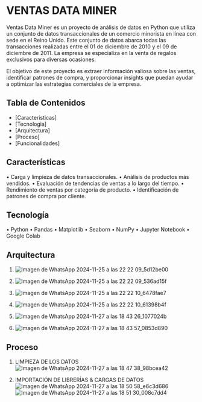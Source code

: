 # VENTAS DATA MINER

Ventas Data Miner es un proyecto de análisis de datos en Python que utiliza un conjunto de datos transaccionales de un comercio minorista en línea con sede en el Reino Unido. Este conjunto de datos abarca todas las transacciones realizadas entre el 01 de diciembre de 2010 y el 09 de diciembre de 2011. La empresa se especializa en la venta de regalos exclusivos para diversas ocasiones.

El objetivo de este proyecto es extraer información valiosa sobre las ventas, identificar patrones de compra, y proporcionar insights que puedan ayudar a optimizar las estrategias comerciales de la empresa.


## Tabla de Contenidos

- [Caracteristicas]
- [Tecnologia]
- [Arquitectura]
- [Proceso]
- [Funcionalidades]

## Características

•   Carga y limpieza de datos transaccionales.
•   Análisis de productos más vendidos.
•   Evaluación de tendencias de ventas a lo largo del tiempo.
•   Rendimiento de ventas por categoría de producto.
•   Identificación de patrones de compra por cliente.

## Tecnología

•   Python
•   Pandas
•   Matplotlib
•   Seaborn
•   NumPy
•   Jupyter Notebook
•   Google Colab

## Arquitectura

1. ![Imagen de WhatsApp 2024-11-25 a las 22 22 09_5d12be00](https://github.com/user-attachments/assets/ed2edf5b-cd1a-4ffd-a315-e22fedc1571e)

2. ![Imagen de WhatsApp 2024-11-25 a las 22 22 09_536ad15f](https://github.com/user-attachments/assets/75e7047d-89fc-42b2-98be-519fb6a00f4b)

3. ![Imagen de WhatsApp 2024-11-25 a las 22 22 10_6478fae7](https://github.com/user-attachments/assets/de4be1c6-5473-40f5-a3d0-c61af127bb99)

4. ![Imagen de WhatsApp 2024-11-25 a las 22 22 10_61398b4f](https://github.com/user-attachments/assets/14292e79-e181-47fe-a968-f09bf872ff46)

5. ![Imagen de WhatsApp 2024-11-27 a las 18 43 26_1077024b](https://github.com/user-attachments/assets/35e38d25-6298-422f-8057-c848e2f1c612)

6. ![Imagen de WhatsApp 2024-11-27 a las 18 43 57_0853d890](https://github.com/user-attachments/assets/7d8e23af-4c2a-432d-a236-c216a7ce5377)

## Proceso

1. LIMPIEZA DE LOS DATOS ![Imagen de WhatsApp 2024-11-27 a las 18 47 38_98bcea42](https://github.com/user-attachments/assets/05af717b-0323-4e70-91d3-58111c5b13ef)

3. IMPORTACIÓN DE LIBRERÍAS & CARGAS DE DATOS ![Imagen de WhatsApp 2024-11-27 a las 18 50 58_e6c3d686](https://github.com/user-attachments/assets/2336b8e7-2394-4671-a2df-b895d6638823)
   ![Imagen de WhatsApp 2024-11-27 a las 18 51 30_008c7dd4](https://github.com/user-attachments/assets/0f88ac86-2007-46e9-9cea-3d272388bd30)
